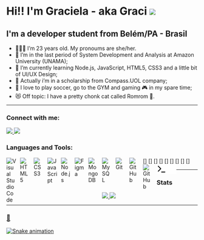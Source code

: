 # Hi!! I'm Graciela - aka Graci <img src="https://raw.githubusercontent.com/kaueMarques/kaueMarques/master/hi.gif" width="30px">

## I'm a developer student from Belém/PA - Brasil

- 👩🏾‍💻 I’m 23 years old. My pronoums are she/her.
- 🎒 I’m in the last period of System Development and Analysis at Amazon University (UNAMA);
- 🔭 I’m currently learning Node.js, JavaScript, HTML5, CSS3 and a little bit of UI/UX Design;
- 👯 Actually i’m in a scholarship from Compass.UOL company;
- 🥅 I love to play soccer, go to the GYM and gaming 🎮 in my spare time;
- 😻 Off topic: I have a pretty chonk cat called Romrom 💙.

---

### Connect with me:

<div>
<a href=https://www.linkedin.com/in/graciela-parente>
<img src=https://img.shields.io/badge/LinkedIn-0077B5?style=for-the-badge&logo=linkedin&logoColor=white>
</a>
<a href=https://discordapp.com/users/graci#2428>
<img src=https://img.shields.io/badge/Discord-7289DA?style=for-the-badge&logo=discord&logoColor=white>
</a>
</div>

### Languages and Tools:

[<img align="left" alt="Visual Studio Code" width="26px" src="https://cdn.jsdelivr.net/gh/devicons/devicon/icons/vscode/vscode-original.svg" style="padding-right:10px;" />]
[<img align="left" alt="HTML5" width="26px" src="https://cdn.jsdelivr.net/gh/devicons/devicon/icons/html5/html5-original.svg" style="padding-right:10px;" />]
[<img align="left" alt="CSS3" width="26px" src="https://cdn.jsdelivr.net/gh/devicons/devicon/icons/css3/css3-original.svg" style="padding-right:10px;" />]
[<img align="left" alt="JavaScript" width="26px" src="https://cdn.jsdelivr.net/gh/devicons/devicon/icons/javascript/javascript-original.svg" style="padding-right:10px;" />]
[<img align="left" alt="Node.js" width="26px" src="https://cdn.jsdelivr.net/gh/devicons/devicon/icons/nodejs/nodejs-original.svg" style="padding-right:10px;" />]
[<img align="left" alt="Figma" width="26px" src="https://cdn.jsdelivr.net/gh/devicons/devicon/icons/figma/figma-original.svg" style="padding-right:10px;" />]
[<img align="left" alt="MongoDB" width="26px" src="https://cdn.jsdelivr.net/gh/devicons/devicon/icons/mongodb/mongodb-original.svg" style="padding-right:10px;" />]
[<img align="left" alt="MySQL" width="26px" src="https://cdn.jsdelivr.net/gh/devicons/devicon/icons/mysql/mysql-original.svg" style="padding-right:10px;" />]
[<img align="left" alt="Git" width="26px" src="https://cdn.jsdelivr.net/gh/devicons/devicon/icons/git/git-original.svg" style="padding-right:10px;" />]
[<img align="left" alt="GitHub" width="26px" src="https://user-images.githubusercontent.com/3369400/139447912-e0f43f33-6d9f-45f8-be46-2df5bbc91289.png" style="padding-right:10px;" />](https://www.youtube.com/playlist?list=PLkwxH9e_vrAJ0WbEsFA9W3I1W-g_BTsbt#gh-dark-mode-only)
[<img align="left" alt="GitHub" width="26px" src="https://user-images.githubusercontent.com/3369400/139448065-39a229ba-4b06-434b-bc67-616e2ed80c8f.png" style="padding-right:10px;" />](https://www.youtube.com/playlist?list=PLkwxH9e_vrAJ0WbEsFA9W3I1W-g_BTsbt#gh-light-mode-only)
[<img align="left" alt="Terminal" width="26px" src="./img/terminal-light.svg" />](https://www.youtube.com/playlist?list=PLkwxH9e_vrAJ0WbEsFA9W3I1W-g_BTsbt#gh-light-mode-only)
[<img align="left" alt="Terminal" width="26px" src="./img/terminal-dark.svg" />](https://www.youtube.com/playlist?list=PLkwxH9e_vrAJ0WbEsFA9W3I1W-g_BTsbt#gh-dark-mode-only)

---

### Stats

<div align="center">
  <a href="https://github.com/gracicomc">
  <img height="180em" src="https://github-readme-stats.vercel.app/api?username=gracicomc&show_icons=true&theme=bear&include_all_commits=true&count_private=true"/>
  <img height="180em" src="https://github-readme-stats.vercel.app/api/top-langs/?username=gracicomc&layout=compact&langs_count=7&theme=bear"/>
</div>

---

### 🐍

![Snake animation](https://github.com/gracicomc)
